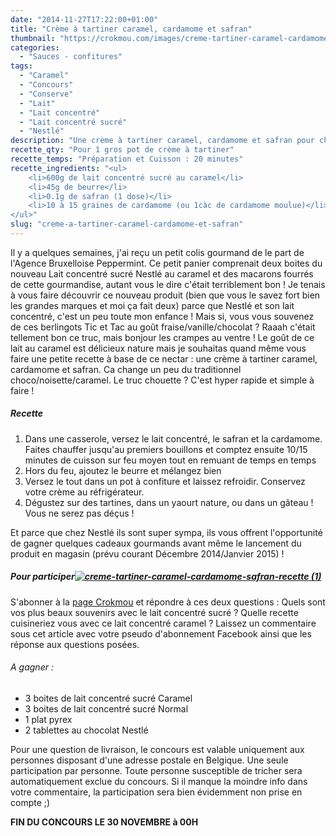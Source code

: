 ```yaml
---
date: "2014-11-27T17:22:00+01:00"
title: "Crème à tartiner caramel, cardamome et safran"
thumbnail: "https://crokmou.com/images/creme-tartiner-caramel-cardamome-safran-recette.jpg"
categories:
  - "Sauces - confitures"
tags:
  - "Caramel"
  - "Concours"
  - "Conserve"
  - "Lait"
  - "Lait concentré"
  - "Lait concentré sucré"
  - "Nestlé"
description: "Une crème à tartiner caramel, cardamome et safran pour changer un peu du traditionnel choco/noisette/. Facile à réaliser et surtout ultra gourmand !"
recette_qty: "Pour 1 gros pot de crème à tartiner"
recette_temps: "Préparation et Cuisson : 20 minutes"
recette_ingredients: "<ul>
	<li>600g de lait concentré sucré au caramel</li>
	<li>45g de beurre</li>
	<li>0.1g de safran (1 dose)</li>
	<li>10 à 15 graines de cardamome (ou 1càc de cardamome moulue)</li>
</ul>"
slug: "creme-a-tartiner-caramel-cardamome-et-safran"
---
```


Il y a quelques semaines, j'ai reçu un petit colis gourmand de le part de l'Agence Bruxelloise Peppermint. Ce petit panier comprenait deux boites du nouveau Lait concentré sucré Nestlé au caramel et des macarons fourrés de cette gourmandise, autant vous le dire c'était terriblement bon ! Je tenais à vous faire découvrir ce nouveau produit (bien que vous le savez fort bien les grandes marques et moi ça fait deux) parce que Nestlé et son lait concentré, c'est un peu toute mon enfance ! Mais si, vous vous souvenez de ces berlingots Tic et Tac au goût fraise/vanille/chocolat ? Raaah c'était tellement bon ce truc, mais bonjour les crampes au ventre ! Le goût de ce lait au caramel est délicieux nature mais je souhaitas quand même vous faire une petite recette à base de ce nectar : une crème à tartiner caramel, cardamome et safran. Ca change un peu du traditionnel choco/noisette/caramel. Le truc chouette ? C'est hyper rapide et simple à faire !

##### Recette

1.  Dans une casserole, versez le lait concentré, le safran et la cardamome. Faites chauffer jusqu'au premiers bouillons et comptez ensuite 10/15 minutes de cuisson sur feu moyen tout en remuant de temps en temps
2.  Hors du feu, ajoutez le beurre et mélangez bien
3.  Versez le tout dans un pot à confiture et laissez refroidir. Conservez votre crème au réfrigérateur.
4.  Dégustez sur des tartines, dans un yaourt nature, ou dans un gâteau ! Vous ne serez pas déçus !

Et parce que chez Nestlé ils sont super sympa, ils vous offrent l'opportunité de gagner quelques cadeaux gourmands avant même le lancement du produit en magasin (prévu courant Décembre 2014/Janvier 2015) !

##### Pour participer[![creme-tartiner-caramel-cardamome-safran-recette (1)](https://crokmou.com/images/creme-tartiner-caramel-cardamome-safran-recette-1.jpg)](https://crokmou.com/images/creme-tartiner-caramel-cardamome-safran-recette-1.jpg)

S'abonner à la [page Crokmou](https://www.facebook.com/crokmou.blog) et répondre à ces deux questions : Quels sont vos plus beaux souvenirs avec le lait concentré sucré ? Quelle recette cuisineriez vous avec ce lait concentré caramel ? Laissez un commentaire sous cet article avec votre pseudo d'abonnement Facebook ainsi que les réponse aux questions posées.

###### A gagner :

*   3 boites de lait concentré sucré Caramel
*   3 boites de lait concentré sucré Normal
*   1 plat pyrex
*   2 tablettes au chocolat Nestlé

Pour une question de livraison, le concours est valable uniquement aux personnes disposant d'une adresse postale en Belgique. Une seule participation par personne. Toute personne susceptible de tricher sera automatiquement exclue du concours. Si il manque la moindre info dans votre commentaire, la participation sera bien évidemment non prise en compte ;)

**FIN DU CONCOURS LE 30 NOVEMBRE à 00H**